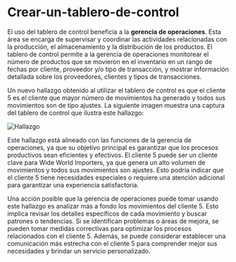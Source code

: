 # Crear-un-tablero-de-control
El uso del tablero de control beneficia a la **gerencia de operaciones**. Esta área se encarga de supervisar y coordinar las actividades relacionadas con la producción, el almacenamiento y la distribución de los productos. El tablero de control permite a la gerencia de operaciones monitorear el número de productos que se movieron en el inventario en un rango de fechas por cliente, proveedor y/o tipo de transacción, y mostrar información detallada sobre los proveedores, clientes y tipos de transacciones. 

Un nuevo hallazgo obtenido al utilizar el tablero de control es que el cliente 5 es el cliente que mayor número de movimientos ha generado y todos sus movimientos son de tipo ajustes. La siguiente imagen muestra una captura del tablero de control que ilustra este hallazgo:

![Hallazgo](https://github.com/SantisanR2/Crear-un-tablero-de-control/assets/88900085/f31ab681-d9c2-4264-97c6-2d9a8d75ba48)

Este hallazgo está alineado con las funciones de la gerencia de operaciones, ya que su objetivo principal es garantizar que los procesos productivos sean eficientes y efectivos. El cliente 5 puede ser un cliente clave para Wide World Importers, ya que genera un alto volumen de movimientos y todos sus movimientos son ajustes. Esto podría indicar que el cliente 5 tiene necesidades especiales o requiere una atención adicional para garantizar una experiencia satisfactoria.

Una acción posible que la gerencia de operaciones puede tomar usando este hallazgo es analizar más a fondo los movimientos del cliente 5. Esto implica revisar los detalles específicos de cada movimiento y buscar patrones o tendencias. Si se identifican problemas o áreas de mejora, se pueden tomar medidas correctivas para optimizar los procesos relacionados con el cliente 5. Además, se puede considerar establecer una comunicación más estrecha con el cliente 5 para comprender mejor sus necesidades y brindar un servicio personalizado.
